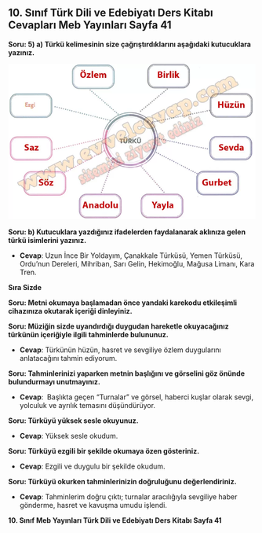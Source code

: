 ## 10. Sınıf Türk Dili ve Edebiyatı Ders Kitabı Cevapları Meb Yayınları Sayfa 41

**Soru: 5) a) Türkü kelimesinin size çağrıştırdıklarını aşağıdaki kutucuklara yazınız.**

![](./image1.webp)

**Soru: b) Kutucuklara yazdığınız ifadelerden faydalanarak aklınıza gelen türkü isimlerini yazınız.**

* **Cevap**: Uzun İnce Bir Yoldayım, Çanakkale Türküsü, Yemen Türküsü, Ordu’nun Dereleri, Mihriban, Sarı Gelin, Hekimoğlu, Mağusa Limanı, Kara Tren.

**Sıra Sizde**

**Soru: Metni okumaya başlamadan önce yandaki karekodu etkileşimli cihazınıza okutarak içeriği dinleyiniz.**

**Soru: Müziğin sizde uyandırdığı duygudan hareketle okuyacağınız türkünün içeriğiyle ilgili tahminlerde bulununuz.**

* **Cevap**: Türkünün hüzün, hasret ve sevgiliye özlem duygularını anlatacağını tahmin ediyorum.

**Soru: Tahminlerinizi yaparken metnin başlığını ve görselini göz önünde bulundurmayı unutmayınız.**

* **Cevap**:  Başlıkta geçen “Turnalar” ve görsel, haberci kuşlar olarak sevgi, yolculuk ve ayrılık temasını düşündürüyor.

**Soru: Türküyü yüksek sesle okuyunuz.**

* **Cevap**: Yüksek sesle okudum.

**Soru: Türküyü ezgili bir şekilde okumaya özen gösteriniz.**

* **Cevap**: Ezgili ve duygulu bir şekilde okudum.

**Soru: Türküyü okurken tahminlerinizin doğruluğunu değerlendiriniz.**

* **Cevap**: Tahminlerim doğru çıktı; turnalar aracılığıyla sevgiliye haber gönderme, hasret ve kavuşma umudu işlendi.

**10. Sınıf Meb Yayınları Türk Dili ve Edebiyatı Ders Kitabı Sayfa 41**